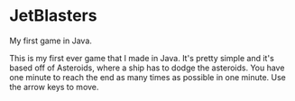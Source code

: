 # JetBlasters
My first game in Java.

This is my first ever game that I made in Java. It's pretty simple and it's based off of Asteroids, where a ship has to dodge the asteroids. You have one minute to reach the end as many times as possible in one minute. Use the arrow keys to move.
